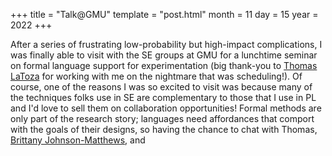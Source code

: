 +++
title = "Talk@GMU"
template = "post.html"
month = 11
day = 15
year = 2022
+++

After a series of frustrating low-probability but high-impact complications, I was finally able to visit with the SE groups at GMU for a lunchtime seminar on formal language support for experimentation (big thank-you to [Thomas LaToza](https://cs.gmu.edu/~tlatoza/) for working with me on the nightmare that was scheduling!). Of course, one of the reasons I was so excited to visit was because many of the techniques folks use in SE are complementary to those that I use in PL and I'd love to sell them on collaboration opportunities! Formal methods are only part of the research story; languages need affordances that comport with the goals of their designs, so having the chance to chat with Thomas, [Brittany Johnson-Matthews](/), and 
